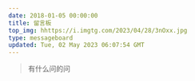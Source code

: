 ```yaml
---
date: 2018-01-05 00:00:00
title: 留言板
top_img: hhttps://i.imgtg.com/2023/04/28/3nOxx.jpg
type: messageboard
updated: Tue, 02 May 2023 06:07:54 GMT
---
```

> 有什么问的问
